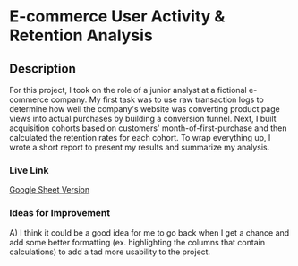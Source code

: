# E-commerce User Activity & Retention Analysis 

## Description
For this project, I took on the role of a junior analyst at a fictional e-commerce company. My first task was to use raw transaction logs to determine how well the company's website was converting product page views into actual purchases by building a conversion funnel. Next, I built acquisition cohorts based on customers' month-of-first-purchase and then calculated the retention rates for each cohort. To wrap everything up, I wrote a short report to present my results and summarize my analysis.   

### Live Link 

[Google Sheet Version](https://docs.google.com/spreadsheets/d/1kj122G5oC7HQi2TLAEX6W56J9QawbLm8ZAXlFbt2h6g/edit?usp=sharing)

### Ideas for Improvement 
A) I think it could be a good idea for me to go back when I get a chance and add some better formatting (ex. highlighting the columns that contain calculations) to add a tad more usability to the project.
